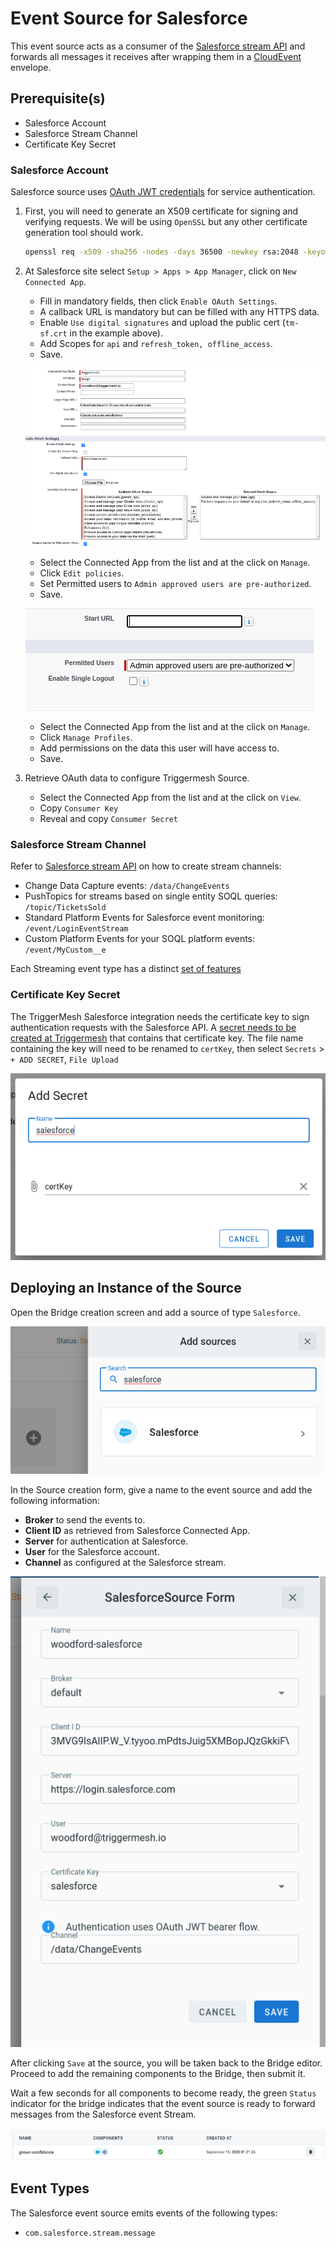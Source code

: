 # Event Source for Salesforce

This event source acts as a consumer of the [Salesforce stream API][salesforce-stream-api-docs] and forwards all messages it receives
after wrapping them in a [CloudEvent][ce] envelope.

## Prerequisite(s)

- Salesforce Account
- Salesforce Stream Channel
- Certificate Key Secret

### Salesforce Account

Salesforce source uses [OAuth JWT credentials][salesforce-oauth-jwt] for service authentication.

1. First, you will need to generate an X509 certificate for signing and verifying requests.
We will be using `OpenSSL` but any other certificate generation tool should work.

    ```sh
    openssl req -x509 -sha256 -nodes -days 36500 -newkey rsa:2048 -keyout tm-sf.key -out tm-sf.crt
    ```

1. At Salesforce site select `Setup > Apps > App Manager`, click on `New Connected App`.

    - Fill in mandatory fields, then click `Enable OAuth Settings`.
    - A callback URL is mandatory but can be filled with any HTTPS data.
    - Enable `Use digital signatures` and upload the public cert (`tm-sf.crt` in the example above).
    - Add Scopes for `api` and `refresh_token, offline_access`.
    - Save.

    ![Salesforce connected app](../../assets/images/salesforce/salesforce-connected-app.png)

    - Select the Connected App from the list and at the click on `Manage`.
    - Click `Edit policies`.
    - Set Permitted users to `Admin approved users are pre-authorized`.
    - Save.

    ![Connected app policies](../../assets/images/salesforce/connected-app-policies.png)

    - Select the Connected App from the list and at the click on `Manage`.
    - Click `Manage Profiles`.
    - Add permissions on the data this user will have access to.
    - Save.

1. Retrieve OAuth data to configure Triggermesh Source.

   - Select the Connected App from the list and at the click on `View`.
   - Copy `Consumer Key`
   - Reveal and copy `Consumer Secret`

### Salesforce Stream Channel

Refer to [Salesforce stream API][salesforce-stream-api-docs] on how to create stream channels:

- Change Data Capture events: `/data/ChangeEvents`
- PushTopics for streams based on single entity SOQL queries: `/topic/TicketsSold`
- Standard Platform Events for Salesforce event monitoring: `/event/LoginEventStream`
- Custom Platform Events for your SOQL platform events: `/event/MyCustom__e`

Each Streaming event type has a distinct [set of features][salesroce-event-features]

### Certificate Key Secret

The TriggerMesh Salesforce integration needs the certificate key to sign authentication requests with the Salesforce API.
A [secret needs to be created at Triggermesh][tm-secret] that contains that certificate key.
The file name containing the key will need to be renamed to `certKey`, then select `Secrets` > `+ ADD SECRET`, `File Upload`

![Upload secret](../../assets/images/salesforce-source/file-upload-secret.png)

## Deploying an Instance of the Source

Open the Bridge creation screen and add a source of type `Salesforce`.

![Adding Salesforce source](../../assets/images/salesforce-source/salesforce-source.png)

In the Source creation form, give a name to the event source and add the following information:

- **Broker** to send the events to.
- **Client ID** as retrieved from Salesforce Connected App.
- **Server** for authentication at Salesforce.
- **User** for the Salesforce account.
- **Channel** as configured at the Salesforce stream.

![Salesforce source form](../../assets/images/salesforce-source/salesforce-source-form.png)

After clicking `Save` at the source, you will be taken back to the Bridge editor. Proceed to add the remaining components to the Bridge, then submit it.

Wait a few seconds for all components to become ready, the green `Status` indicator for the bridge indicates that the event source is ready to forward messages from the Salesforce event Stream.

![Bridge status](../../assets/images/salesforce-source/salesforce-bridge-ready.png)

## Event Types

The Salesforce event source emits events of the following types:

- `com.salesforce.stream.message`

[salesforce-stream-api-docs]: https://developer.salesforce.com/docs/atlas.en-us.api_streaming.meta/api_streaming/
[salesforce-oauth-jwt]: https://help.salesforce.com/articleView?id=remoteaccess_oauth_jwt_flow.htm
[salesroce-event-features]: https://developer.salesforce.com/docs/atlas.en-us.api_streaming.meta/api_streaming/event_comparison.htm
[ce]: https://cloudevents.io/

[tm-secret]: ../guides/secrets.md
